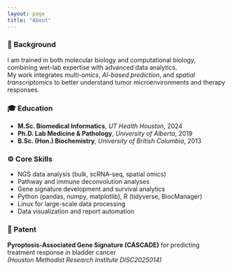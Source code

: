 ```yaml
---
layout: page
title: "About"
---
```


### 🧠 Background

I am trained in both molecular biology and computational biology, combining wet-lab expertise with advanced data analytics.  
My work integrates *multi-omics*, *AI-based prediction*, and *spatial transcriptomics* to better understand tumor microenvironments and therapy responses.

### 🎓 Education
- **M.Sc. Biomedical Informatics**, *UT Health Houston*, 2024  
- **Ph.D. Lab Medicine & Pathology**, *University of Alberta*, 2019  
- **B.Sc. (Hon.) Biochemistry**, *University of British Columbia*, 2013  

### ⚙️ Core Skills
- NGS data analysis (bulk, scRNA-seq, spatial omics)  
- Pathway and immune deconvolution analyses  
- Gene signature development and survival analytics  
- Python (pandas, numpy, matplotlib), R (tidyverse, BiocManager)  
- Linux for large-scale data processing  
- Data visualization and report automation  

### 📜 Patent
**Pyroptosis-Associated Gene Signature (CASCADE)** for predicting treatment response in bladder cancer  
*(Houston Methodist Research Institute DISC2025014)*
